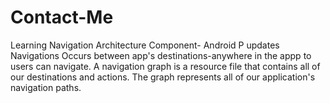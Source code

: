 # Contact-Me
Learning Navigation Architecture Component- Android P updates
Navigations Occurs between app's destinations-anywhere in the appp to users can navigate.
A navigation graph is a resource file that contains all of our destinations and actions. The graph represents all of our application's navigation paths.
